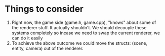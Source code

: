 # Things to consider
1. Right now, the game side (game.h, game.cpp), "knows" about some of the renderer stuff. It actually shouldn't. We should decouple these systems completely so incase we need to
swap the current renderer, we can do it easily
2. To achieve the above outcome we could move the structs: (scene, entity, camera) out of the renderer.